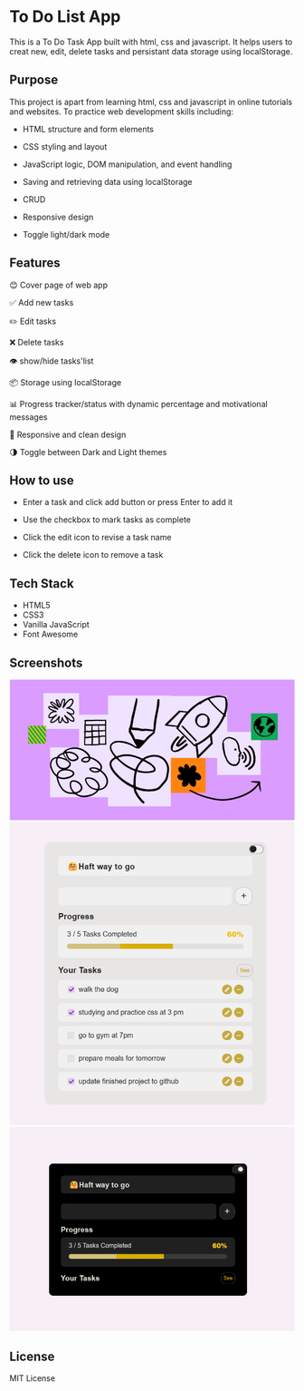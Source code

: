 
# To Do List App

This is a To Do Task App built with html, css and javascript.
It helps users to creat new, edit, delete tasks and persistant data storage using localStorage.

## Purpose
This project is apart from learning html, css and javascript in online tutorials and websites.
To practice web development skills including:

* HTML structure and form elements

* CSS styling and layout

* JavaScript logic, DOM manipulation, and event handling

* Saving and retrieving data using localStorage

* CRUD

* Responsive design

* Toggle light/dark mode

## Features
😊 Cover page of web app

✅ Add new tasks

✏️ Edit tasks

❌ Delete tasks

👁️ show/hide tasks'list

📦 Storage using localStorage

📊 Progress tracker/status with dynamic percentage and motivational messages 

🎯 Responsive and clean design

🌗 Toggle between Dark and Light themes

## How to use

* Enter a task and click add button or press Enter to add it

* Use the checkbox to mark tasks as complete

* Click the edit icon to revise a task name

* Click the delete icon to remove a task

## Tech Stack

* HTML5
* CSS3
* Vanilla JavaScript
* Font Awesome

## Screenshots

![First Cover App](images/cover.png)
![Light Mode](images/screen-app-light.png)
![Dark Mode](images/screen-app-dark.png)

## License

MIT License
